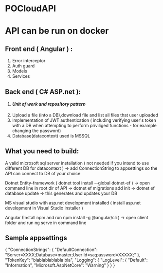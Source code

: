 # POCloudAPI
<h1>API can be run on docker</h1>
<h2>Front end ( Angular )  :</h2>
<ol>
  <li>Error interceptor</li>
  <li>Auth guard</li>
  <li>Models</li>
  <li>Services</li>
</ol>
<h2>Back end ( C# ASP.net ):</h2>
<ol>
  <li><h4><strong><em>Unit of work and repository pattern</em></strong></li></h4>
  <li>Upload a file (into a DB),download file and list all files that user uploaded</li>
  <li>Implementation of JWT authentication ( including verifying user's token with a DB when attempting to perform priviliged functions - for example changing the password)
</li>
  <li>Database(datacontext) used is MSSQL</li>

</ol>




<h2>What you need to build:</h2>

A valid microsoft sql server installation ( not needed if you intend to use different DB for datacontext ) -> add ConnectionString to appsettings so the API can connect to DB of your choice

Dotnet Entity-framework ( dotnet tool install --global dotnet-ef ) -> open command line in root dir of API -> dotnet ef migrations add init -> dotnet ef database update -> this generates and updates your DB

MS visual studio with asp.net development installed ( install asp.net development in Visual Studio installer )

Angular (Install npm and run npm install -g @angular/cli ) -> open client folder and run ng serve in command line


<h2>Sample appsettings</h2>

{
  "ConnectionStrings": {
    "DefaultConnection": "Server=XXXX;Database=master;User Id=sa;password=XXXXX;"
  },
  "TokenKey": "blablablablabla bla",
  "Logging": {
    "LogLevel": {
      "Default": "Information",
      "Microsoft.AspNetCore": "Warning"
    }
  }
}

